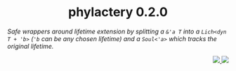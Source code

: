 <div align="center"> <h1> phylactery 0.2.0 </h1> </div>

<p align="center">
    <em> 

Safe wrappers around lifetime extension by splitting a `&'a T` into a `Lich<dyn T + 'b>` (`'b` can be any chosen lifetime) and a `Soul<'a>` which tracks the original lifetime.
    </em>
</p>

<div align="right">
    <a href="https://github.com/Magicolo/phylactery/actions/workflows/test.yml"> <img src="https://github.com/Magicolo/phylactery/actions/workflows/test.yml/badge.svg"> </a>
    <a href="https://crates.io/crates/phylactery"> <img src="https://img.shields.io/crates/v/phylactery.svg"> </a>
</div>
